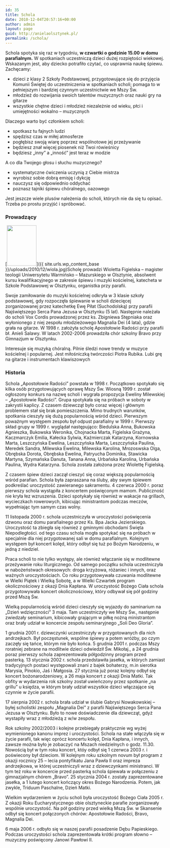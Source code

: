 ```yaml
---
id: 35
title: Schola
date: 2010-12-04T20:57:16+00:00
author: admin
layout: page
guid: http://anielaolsztynek.pl/
permalink: /schola/
---
```


Schola spotyka się raz w tygodniu, **w czwartki o godzinie 15.00 w domu parafialnym.** W spotkaniach uczestniczą dzieci dużej rozpiętości wiekowej. Wskazanym jest, aby dziecko potrafiło czytać, co usprawnia naukę śpiewu. Zachęcamy:

- dzieci z klasy 2 Szkoły Podstawowej, przygotowujące się do przyjęcia Komunii Świętej do uczestniczenia w spotkaniach scholi;
  pomaga to w pełniejszym i bardziej czynnym uczestnictwie we Mszy Św.
- młodzież do rozwijania swoich talentów muzycznych oraz nauki gry na gitarze
- wszystkie chętne dzieci i młodzież niezależnie od wieku, płci i umiejętności wokalno &#8211; muzycznych

Dlaczego warto być członkiem scholi:

- spotkasz tu fajnych ludzi
- spędzisz czas w miłej atmosferze
- pogłębisz swoją wiarę poprzez wspólnotowe jej przeżywanie
- będziesz znał więcej piosenek niż Twoi rówieśnicy
- będziesz &#8222;inny&#8221; a &#8222;inność&#8221; jest teraz w modzie

A co dla Twojego głosu i słuchu muzycznego?

- systematyczne ćwiczenia uczynią z Ciebie mistrza
- wyrobisz sobie dobrą emisję i dykcję
- nauczysz się odpowiednio oddychać
- poznasz tajniki śpiewu chóralnego, oazowego

Jest jeszcze wiele plusów należenia do scholi, których nie da się tu opisać. Trzeba po prostu przyjść i spróbować.

### Prowadzący

[<img class="size-full wp-image-38 alignleft" title="wiola" src="{{ site.urls.wp_content_base }}/uploads/2010/12/wiola.jpg" alt="" width="93" height="127" />]({{ site.urls.wp_content_base }}/uploads/2010/12/wiola.jpg)Scholę prowadzi Wioletta Figielska &#8211; magister teologii Uniwersytetu Warmińsko &#8211; Mazurskiego w Olsztynie, absolwent kursu kwalifikacyjnego w zakresie śpiewu i muzyki kościelnej, katecheta w Szkole Podstawowej w Olsztynku, organistka przy parafii.

Swoje zamiłowanie do muzyki kościelnej odkryła w 3 klasie szkoły podstawowej, gdy rozpoczęła śpiewanie w scholi dziecięcej zorganizowanej przez katechetkę Ewę Piłat (Suchodolską) przy parafii Najświętszego Serca Pana Jezusa w Olsztynku (5 lat). Następnie należała do scholi Vox Cordis prowadzonej przez ks. Zbigniewa Stępniaka oraz wyłonionego z niej zespołu młodzieżowego Magnalia Dei (4 lata), gdzie grała na gitarze. W 1998 r. założyła scholę Apostołowie Radości przy parafii bł. Anieli Salawy. W latach 2002-2006 prowadziła chór szkolny Bravo przy Gimnazjum w Olsztynku.

Interesuje się muzyką chóralną. Pilnie śledzi nowe trendy w muzyce kościelnej i popularnej. Jest miłośniczką twórczości Piotra Rubika. Lubi grę na gitarze i instrumentach klawiszowych

### Historia

Schola &#8222;Apostołowie Radości&#8221; powstała w 1998 r. Początkowo spotykało się kilka osób przygotowujących oprawę Mszy Św. Wiosną 1999 r. został ogłoszony konkurs na nazwę scholi i wygrała propozycja Eweliny Milewskiej &#8211; &#8222;Apostołowie Radości&#8221;. Grupa spotykała się na próbach w soboty w zakrystii kaplicy. Z czasem dziewcząt było coraz więcej i głównym problemem stał się brak pomieszczenia. Mimo trudnych warunków, spotkania cieszyły się dużą popularnością wśród dzieci. Pierwszym poważnym występem zespołu był odpust parafialny w 1999 r. Pierwszy skład grupy w 1999 r. wyglądał następująco: Biedulska Anna, Bukowska Agnieszka, Bukowska Weronika, Chojnacka Marta, Figielska Grażyna, Kaczmarczyk Emilia, Kałecka Sylwia, Kaźmierczak Katarzyna, Kornowska Marta, Leszczyńska Ewelina, Leszczyńska Marta, Leszczyńska Paulina, Meredek Sandra, Milewska Ewelina, Milewska Karolina, Mrozoswska Olga, Obrębska Dorota, Obrębska Ewelina, Patryucha Dominika, Stawicka Martyna, Szymańska Danuta, Tanana Anna, Urbańska Karolina, Urbańska Paulina, Wydra Katarzyna. Schola została założona przez Wiolettę Figielską.

Z czasem śpiew dzieci zaczął cieszyć się coraz większą popularnością wśród parafian. Schola była zapraszana na śluby, aby swym śpiewem podkreślać uroczystość zawieranego sakramentu. 4 czerwca 2000 r. poraz pierwszy schola wystąpiła z koncertem poświęconym mamom. Publiczność nie kryła łez wzruszenia. Dzieci spotykały się również w wakacje na grillach, wycieczkach rowerowych, kibicując ministrantom podczas meczów, wypełniając tym samym czas wolny.

11 listopada 2000 r. schola uczestniczyła w uroczystości poświęcenia dzwonu oraz domu parafialnego przez Ks. Bpa Jacka Jezierskiego. Uroczystość ta zbiegła się również z gminnymi obchodami Święta Niepodległości. od tego czasu schola mogła spotykać się na próbach w specjalnie dla niej przygotowanej sali w domu parafialnym. Kolejnym występem był koncert kolęd, który odbył się tuż po Bożym Narodzeniu, w jedną z niedziel.

Praca scholi to nie tylko występy, ale również włączanie się w modlitewne przeżywanie roku liturgicznego. Od samego początku schola uczestniczyła w nabożeństwach okresowych: droga krzyżowa, różaniec i innych, oraz ważnych uroczystościach. Co roku przygotowywała czuwania modlitewne w Wielki Piątek i Wielką Sobotę, a w Wielki Czwartek program okolicznościowy z okazji Dnia Kapłana. W uroczystość Bożego Ciała schola przygotowywała koncert okolicznościowy, który odbywał się pół godziny przed Mszą Św.

Wielką popularnością wśród dzieci cieszyły się wyjazdy do saminarium na &#8222;Dzień wdzięczności&#8221; 3 maja. Tam uczestniczyły we Mszy Św., następnie zwiedzały seminarium, kibicowały grającym w piłkę nożną ministrantom oraz brały udział w koncercie zespołu seminaryjnego &#8222;Soli Deo Gloria&#8221;.

1 grudnia 2001 r. dziewczynki uczestniczyły w przygotowanych dla nich andrzejkach. Był poczęstunek, wspólne śpiewy a potem wróżby, po czym zaczęły się tańce, którym nie było końca. 5 grudnia 2001 r. podczas Mszy roratniej zebrane na modlitwie dzieci odwiedził Św. Mikołaj., a 24 grudnia poraz pierwszy schola zaprezentowała półgodzinny program przed pasterką. 13 stycznia 2002 r. schola przedstawiła jasełka, w których zamiast tradycyjnych postaci występowali znani z bajek bohaterzy, m.in sierotka Marysia, Pinokio, Jaś i Małgosia. 27 stycznia już poraz kolejny odbył się koncert bożonarodzeniowy, a 26 maja koncert z okazji Dnia Matki. Tak obfity w wydarzenia rok szkolny został uwieńczony przez spotkanie &#8222;na grillu&#8221; u księdza, w którym brały udział wszystkie dzieci włączające się czynnie w życie parafii.

17 sierpnia 2002 r. schola brała udział w ślubie Gabrysi Nowakowskiej &#8211; byłej scholistki zespołu &#8222;Magnalia Dei&#8221; z parafii Najświętszego Serca Pana Jezusa w Olsztynku. Było to nowe doświadczenie dla dziewcząt, gdyż wystapiły wraz z młodzieżą z w/w zespołu.

Rok szkolny 2002/2003 i kolejne przebiegały praktycznie wg wyżej wymienionego kanonu imprez i uroczystości. Schola na stałe włączyła się w życie parafii, tak więc oprócz koncertu kolęd, Dnia Kapłana, i innych, zawsze można było je zobaczyć na Mszach niedzielnych o godz. 11.30. Nowością był w tym roku koncert, któy odbył się 1 czerwca 2003 r. i poświecony był dzieciom. W kolejnym roku szkolnym novum był program z okazji rocznicy 25 &#8211; lecia pontyfikatu Jana Pawła II oraz impreza andrzejkowa, w której uczestniczyli wraz z dziewczynkami ministranci. W tym też roku w koncercie przed pasterką schola śpiewała w połączeniu z gimnazjalnym chórem &#8222;Bravo&#8221;. 25 stycznia 2004 r. zostały zaprezentowane jasełka, a 1 lutego koncert kończący okres Bożego Narodzenia. Potem, jak zwykle, Triduum Paschalne, Dzień Matki.

Wielkim wydarzeniem w życiu scholi była uroczystość Bożego Ciała 2005 r. Z okazji Roku Eucharystycznego obie olsztyneckie parafie zorganizowały wspólnie uroczystość. Na pół godziny przed wielką Mszą Św. w Skansenie odbył się koncert połączonych chórów: Apostołowie Radości, Bravo, Magnalia Dei.

6 maja 2006 r. odbyło się w naszej parafii posadzenie Dębu Papieskiego. Podczas uroczystości schola zaprezentowała krótki program słowno &#8211; muzyczny poświęcony Janowi Pawłowi II.
